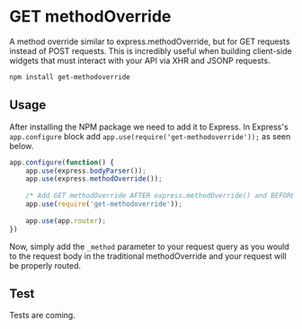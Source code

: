 # GET methodOverride

A method override similar to express.methodOverride, but for GET requests instead of POST requests.  This is incredibly useful when building client-side widgets that must interact with your API via XHR and JSONP requests.

``` bash
npm install get-methodoverride
```

## Usage

After installing the NPM package we need to add it to Express.  In Express's ```app.configure``` block add ```app.use(require('get-methodoverride'));``` as seen below.

``` javascript
app.configure(function() {
    app.use(express.bodyParser());
    app.use(express.methodOverride());
    
    /* Add GET methodOverride AFTER express.methodOverride() and BEFORE app.router */
    app.use(require('get-methodoverride'));
    
    app.use(app.router);
})

```

Now, simply add the ```_method``` parameter to your request query as you would to the request body in the traditional methodOverride and your request will be properly routed.

## Test

Tests are coming.
